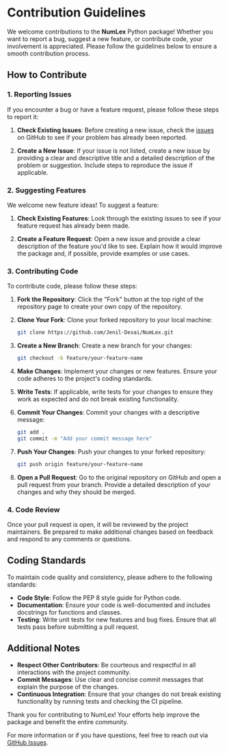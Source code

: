 # Contribution Guidelines

We welcome contributions to the **NumLex** Python package! Whether you want to report a bug, suggest a new feature, or contribute code, your involvement is appreciated. Please follow the guidelines below to ensure a smooth contribution process.

## How to Contribute

### 1. Reporting Issues

If you encounter a bug or have a feature request, please follow these steps to report it:

1. **Check Existing Issues**: Before creating a new issue, check the [issues](https://github.com/Jenil-Desai/NumLex/issues) on GitHub to see if your problem has already been reported.

2. **Create a New Issue**: If your issue is not listed, create a new issue by providing a clear and descriptive title and a detailed description of the problem or suggestion. Include steps to reproduce the issue if applicable.

### 2. Suggesting Features

We welcome new feature ideas! To suggest a feature:

1. **Check Existing Features**: Look through the existing issues to see if your feature request has already been made.

2. **Create a Feature Request**: Open a new issue and provide a clear description of the feature you'd like to see. Explain how it would improve the package and, if possible, provide examples or use cases.

### 3. Contributing Code

To contribute code, please follow these steps:

1. **Fork the Repository**: Click the "Fork" button at the top right of the repository page to create your own copy of the repository.

2. **Clone Your Fork**: Clone your forked repository to your local machine:

   ```bash
   git clone https://github.com/Jenil-Desai/NumLex.git
   ```

3. **Create a New Branch**: Create a new branch for your changes:

   ```bash
   git checkout -b feature/your-feature-name
   ```

4. **Make Changes**: Implement your changes or new features. Ensure your code adheres to the project's coding standards.

5. **Write Tests**: If applicable, write tests for your changes to ensure they work as expected and do not break existing functionality.

6. **Commit Your Changes**: Commit your changes with a descriptive message:

   ```bash
   git add .
   git commit -m "Add your commit message here"
   ```

7. **Push Your Changes**: Push your changes to your forked repository:

   ```bash
   git push origin feature/your-feature-name
   ```

8. **Open a Pull Request**: Go to the original repository on GitHub and open a pull request from your branch. Provide a detailed description of your changes and why they should be merged.

### 4. Code Review

Once your pull request is open, it will be reviewed by the project maintainers. Be prepared to make additional changes based on feedback and respond to any comments or questions.

## Coding Standards

To maintain code quality and consistency, please adhere to the following standards:

- **Code Style**: Follow the PEP 8 style guide for Python code.
- **Documentation**: Ensure your code is well-documented and includes docstrings for functions and classes.
- **Testing**: Write unit tests for new features and bug fixes. Ensure that all tests pass before submitting a pull request.

## Additional Notes

- **Respect Other Contributors**: Be courteous and respectful in all interactions with the project community.
- **Commit Messages**: Use clear and concise commit messages that explain the purpose of the changes.
- **Continuous Integration**: Ensure that your changes do not break existing functionality by running tests and checking the CI pipeline.

Thank you for contributing to NumLex! Your efforts help improve the package and benefit the entire community.

For more information or if you have questions, feel free to reach out via [GitHub Issues](https://github.com/Jenil-Desai/NumLex/issues).
